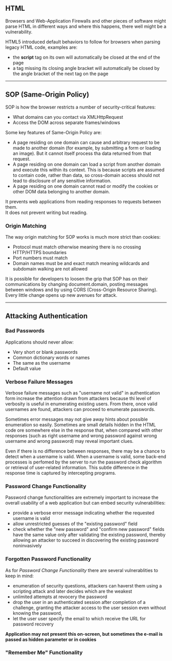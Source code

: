 ## HTML

Browsers and Web-Application Firewalls and other pieces of software might parse HTML in different ways and where this happens, there well might be a vulnerability.

HTML5 introduced default behaviors to follow for browsers when parsing legacy HTML code, examples are:
- the **script** tag on its own will automatically be closed at the end of the page
-  a tag missing its closing angle bracket will automatically be closed by the angle bracket of the next tag on the page


________

## SOP (Same-Origin Policy)

SOP is how the browser restricts a number of security-critical features:
- What domains can you contact via XMLHttpRequest
- Access the DOM across separate frames/windows

Some key features of Same-Origin Policy are:
- A page residing on one domain can cause and arbitrary request to be made to another domain (for example, by submitting a form or loading an image). But it cannot itself process tha data returned from that request.
- A page residing on one domain can load a script from another domain and execute this within its context. This is because scripts are assumed to contain code, rather than data, so cross-domain access should not lead to disclosure of any sensitive information.
- A page residing on one domain cannot read or modify the cookies or other DOM data belonging to another domain.

It prevents web applications from reading responses to requests between them.  
It does not prevent writing but reading.

### Origin Matching

The way origin matching for SOP works is much more strict than cookies:
- Protocol must match otherwise meaning there is no crossing HTTP/HTTPS boundaries
- Port numbers must match
- Domain names must be and exact match meaning wildcards and subdomain walking are not allowed

It is possible for developers to loosen the grip that SOP has on their communications by changing document.domain, posting messages between windows and by using CORS (Cross-Origin Resource Sharing).
Every little change opens up new avenues for attack.


________


## Attacking Authentication

### Bad Passwords

Applications should never allow:

- Very short or blank passwords
- Common dictionary words or names
- The same as the username
- Default value

### Verbose Failure Messages

Verbose failure messages such as "username not valid" in authentication form increase the attention drawn from attackers because thi level of verbosity is useful in enumerating existing users. From there, once valid usernames are found, attackers can proceed to enumerate passwords. 

Sometimes error messages may not give away hints about possible enumeration so easily. Sometimes are small details hidden in the HTML code ore somewhere else in the response that, when compared with other responses (such as right username and wrong password against wrong username and wrong password) may reveal important clues.

Even if there is no difference between responses, there may be a chance to detect when a username is valid. When a username is valid, some back-end processes is perfomed by the server to run the password check algorithm or retrieval of user-related information. This subtle difference in the response time is captured by intercepting programs.

### Password Change Functionality

Password change functionalities are extremely important to increase the overall usability of a web application but can embed security vulnerabilities:

- provide a verbose error message indicating whether the requested username is valid
- allow unrestricted guesses of the "existing password" field
- check whether the "new password" and "confirm new password" fields have the same value only after validating the existing password, thereby allowing an attacker to succeed in discovering the existing password noninvasively

### Forgotten Password Functionality

As for _Password Change Functionality_ there are several vulnerablities to keep in mind:

- enumeration of security questions, attackers can haverst them using a scripting attack and later decides which are the weakest
- unlimited attempts at revocery the password
- drop the user in an authenticated session after completion of a challenge, granting the attacker access to the user session even without knowing the password,
- let the user user specify the email to which receive the URL for password recovery  

**Application may not present this on-screen, but sometimes the e-mail is passed as hidden parameter or in cookies**

### "Remember Me" Functionality

